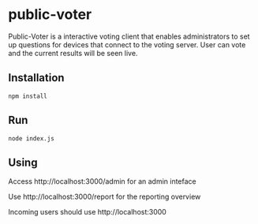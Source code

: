 public-voter
============

Public-Voter is a interactive voting client that enables administrators to set up questions for devices that connect to the voting server. User can vote and the current results will be seen live.

## Installation
```
npm install
```

## Run
```
node index.js
```

## Using
Access http://localhost:3000/admin for an admin inteface

Use http://localhost:3000/report for the reporting overview

Incoming users should use http://localhost:3000 
